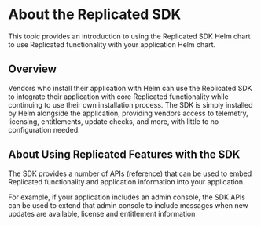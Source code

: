 # About the Replicated SDK

This topic provides an introduction to using the Replicated SDK Helm chart to use Replicated functionality with your application Helm chart.

## Overview

Vendors who install their application with Helm can use the Replicated SDK to integrate their application with core Replicated functionality while continuing to use their own installation process. The SDK is simply installed by Helm alongside the application, providing vendors access to telemetry, licensing, entitlements, update checks, and more, with little to no configuration needed.

## About Using Replicated Features with the SDK 

The SDK provides a number of APIs (reference) that can be used to embed Replicated functionality and application information into your application.

For example, if your application includes an admin console, the SDK APIs can be used to extend that admin console to include messages when new updates are available, license and entitlement information
